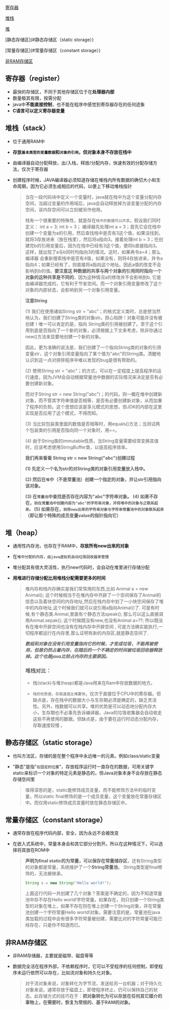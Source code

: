 [寄存器](#寄存器（register）)

[堆栈](#堆栈（stack）)

[堆](#堆（heap）)

[静态存储区](#静态存储区（static storage）)

[常量存储区](#常量存储区（constant storage）)

[非RAM存储区](#非RAM存储区)

## 寄存器（register）

- 最快的存储区，不同于其他存储区位于在**处理器内部**
- 数量极其有限，按需分配
- java中**不能直接控制**，也不能在程序中感觉到寄存器存在的任何迹象
- **C语言可以定义寄存器变量**

## 堆栈（stack）

- 位于通用RAM中

- **存放`基本类型的变量数据`和`对象的引用`，但对象本身不存放在栈中**

- 由编译器自动分配释放，出/入栈，释放/分配内存，快速有效的分配存储方法，仅次于寄存器

- 创建程序时候，JAVA编译器必须知道存储在堆栈内所有数据的确切大小和生命周期，因为它必须生成相应的代码，以便上下移动堆栈指针

  > 当在一段代码块中定义一个变量时，java就在栈中为这个变量分配内存空间，当超过变量的作用域后，java会自动释放掉为该变量分配的内存空间，该内存空间可以立刻被另作他用。
  >
  > 栈有一个很重要的特殊性，就是存在`栈中的数据可以共享`。假设我们同时定义： 
  > int a = 3; 
  > int b = 3； 
  > 编译器先处理int a = 3；首先它会在栈中创建一个变量为a的引用，然后查找栈中是否有3这个值，如果没找到，就将3存放进来（放在栈里），然后将a指向3。接着处理int b = 3；在创建完b的引用变量后，因为在栈中已经有3这个值，便将b直接指向3。这样，就出现了a与b同时均指向3的情况。这时，如果再令a=4；那么编译器 会重新搜索栈中是否有4值，如果没有，则将4存放进来，并令a指向4；如果已经有了，则直接将a指向这个地址。因此a值的改变不会影响到b的值。**要注意这 种数据的共享与两个对象的引用同时指向一个对象的这种共享是不同的**，因为这种情况a的修改并不会影响到b, 它是由编译器完成的，它有利于节省空间。而一个对象引用变量修改了这个对象的内部状态，会影响到另一个对象引用变量。 
  
  > **注意String**
  >
  > (1) 我们在使用诸如String str =  "abc"；的格式定义类时，总是想当然地认为，我们创建了String类的对象str。担心陷阱！对象可能并没有被创建！唯一可以肯定的是，指向  String类的引用被创建了。至于这个引用到底是否指向了一个新的对象，必须根据上下文来考虑，除非你通过new()方法来显要地创建一个新的对象。
  >
  > 因此，更为准确的说法是，我们创建了一个指向String类的对象的引用变量str，这个对象引用变量指向了某个值为"abc"的String类。清醒地认识到这一点对排除程序中难以发现的bug是很有帮助的。 
  >
  > (2) 使用String str = "abc"；的方式，可以在一定程度上提高程序的运行速度，因为JVM会自动根据常量池中数据的实际情况来决定是否有必要创建新对象。
  >
  > 而对于String str = new String("abc")；的代码，则一概在堆中创建新对象，而不管其字符串值是否相等，是否有必要创建新对象，从而加重了程序的负担。这个思想应该是享元模式的思想，但JDK的内部在这里实现是否应用了这个模式，不得而知。 
  >
  > (3) 当比较包装类里面的数值是否相等时，用equals()方法；当测试两个包装类的引用是否指向同一个对象时，用==。 
  >
  > (4) 由于String类的immutable性质，当String变量需要经常变换其值时，应该考虑使用StringBuffer类，以提高程序效率。 
  >
  >  **我们再来看看 String str = new String("abc")创建过程**
  >
  > **(1) 先定义一个名为str的对String类的对象引用变量放入栈中。**
  >
  > **(2) 然后在`堆`中（不是常量池）创建一个指定的对象，并让str引用指向该对象。** 
  >
  > **(3) 在`常量池`中查找是否存在内容为"abc"字符串对象。**
  > **(4) 如果不存在，`则在常量池中创建内容为"abc"的字符串对象，并将堆中的对象与之联系起来。`**
  > **(5) 如果存在，`则将new出来的字符串对象与字符串常量池中的对象联系起来`（即让那个特殊的成员变量value的指针指向它）**
  >

## 堆（heap）

- 通用性内存池，也存在于RAM中，**存放所有new出来的对象**

- 在`堆中分配的内存，由java虚拟机自动垃圾回收器来管理`

- 堆分配具有很大灵活性，执行new代码时，会自动在堆里进行存储分配

- **用堆进行存储分配比用堆栈分配需要更多的时间**

  > 堆内存和栈内存确实是我们常常用的东西,比如 Animal a = new Animal(); 这个时候相当于在堆内存中开辟了一个空间保存了Animal的信息以及着块空间的内存地址,然后在栈内存中划了一小快空间保存了堆中的内存地址,这个时候我们就可以说引用a指向Animal()了. 可是有时候,有个静态类.Animal,里面有个静态方法speak(); 那么可以这么直接调用Animal.sepak(); 这个时候既没有new,也没有Animal a=??; 所以既没有在堆中开辟空间也没有在栈内存中开辟空间 , 可是方法确实能执行,一切程序都运行在内存里,那么证明有新的内存区,就是静态空间了.
  >
  > ***数组和对象在没有引用变量指向它的时候，才变成垃圾，不能再被使用，但是仍然占着内存，在随后的一个不确定的时间被垃圾回收器释放掉。这个也是java比较占内存的主要原因。***
  >
  > ### 堆栈对比：
  >
  > - 栈(stack)与堆(heap)都是Java用来在Ram中存放数据的地方。
  >
  > - `栈的优势是，存取速度比堆要快`，仅次于直接位于CPU中的寄存器。但缺点是，存在栈中的数据大小与生存期必须是确定的，缺乏灵活性。另外，栈数据可以共享。堆的优势是可以动态地分配内存大小，生存期也不必事先告诉编译器，Java的垃圾收集器会自动收走这些不再使用的数据。但缺点是，由于要在运行时动态分配内存，存取速度较慢 。

## 静态存储区（static storage）

- 也叫方法区，存储的是在整个程序中永远唯一的元素。例如class/static变量

- "静态"是指"`在固定的位置`"，存放程序运行时一直存在的数据，可用关键字static来标识一个对象的特定元素是静态的，但Java对象本身不会存放在静态存储空间里

  > 值得深思的是，static能修饰成员变量，而不能修饰方法中的临时变量，所以static final修饰的是一个成员变量，这个变量放在常量存储区中。而仅用static修饰成员变量时放在静态存储区中。

## 常量存储区（constant storage）

- 通常存放在程序代码内部，安全，因为永远不会被改变

- 在嵌入式系统中，常量本身会和其它部分分割开。所以在这种情况下，可以选择将其放在ROM中

  > **声明为final static的为常量，可以保存在常量储存区**，还有String类型的对象都是常量，系统维护了一个**String常量池**。 String类型是final修饰的，无法被继承。
  >
  > ```java
  > String s = new String("Hello world!");
  > ```
  >
  > 上面这行代码一共创建了几个对象？答案是不确定的，因为不知道常量池中存不存在Hello world!字符常量。如果存在，则只创建一个String类型的对象在堆上，如果不存在则在堆上创建一个String对象，并在常量池创建一个字符常量Hello world!对象。需要注意的是，常量池在java类加载的过程中会有很多字符常量被创建，需要比对的字符常量可能已经存在，只是你不知道而已。

## 非RAM存储区

- 非RAM存储器，主要就是磁带、磁盘等等

- 数据完全活在程序外部，不依赖程序时，它可以不受程序的任何控制，即使程序未运行依然可以存在，比如流对象和持久化对象。

  > 对于流对象来说，对象转化为字节流，发送给另一台机器；对于持久化对象来说，通常存放于磁盘上，即使程序终止，仍可以保持自己的状态。此存储方式的技巧在于：**把对象转化为可以存放在任何其它媒介的事物上，在需要时，恢复为常规的、基于RAM的对象。** 














